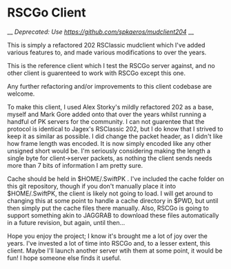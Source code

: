 # RSCGo Client

__ *Deprecated: Use https://github.com/spkaeros/mudclient204* __

This is simply a refactored 202 RSClassic mudclient which I've added various features to, and made various modifications to over the years.

This is the reference client which I test the RSCGo server against, and no other client is guarenteed to work with RSCGo except this one.

Any further refactoring and/or improvements to this client codebase are welcome.

To make this client, I used Alex Storky's mildly refactored 202 as a base, myself and Mark Gore added onto that over the years whilst running a handful of PK servers for the community.  I can not guarentee that the protocol is identical to Jagex's RSClassic 202, but I do know that I strived to keep it as similar as possible.  I did change the packet header, as I didn't like how frame length was encoded.  It is now simply encoded like any other unsigned short would be.  I'm seriously considering making the length a single byte for client->server packets, as nothing the client sends needs more than 7 bits of information I am pretty sure.

Cache should be held in $HOME/.SwiftPK .  I've included the cache folder on this git repository, though if you don't manually place it into $HOME/.SwiftPK, the client is likely not going to load.  I will get around to changing this at some point to handle a cache directory in $PWD, but until then simply put the cache files there manually.  Also, RSCGo is going to support something akin to JAGGRAB to download these files automatically in a future revision, but again, until then...

Hope you enjoy the project; I know it's brought me a lot of joy over the years.  I've invested a lot of time into RSCGo and, to a lesser extent, this client.  Maybe I'll launch another server wtih them at some point, it would be fun!  I hope someone else finds it useful.